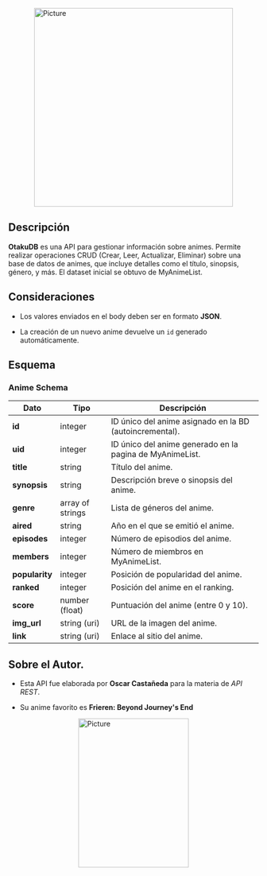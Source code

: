 <img src="https://i.imgur.com/ncchCz3.png" 
        alt="Picture" 
        width="400" 
        height="400" 
        style="display: block; margin: 0 auto" />

## Descripción
**OtakuDB** es una API para gestionar información sobre animes. Permite realizar operaciones CRUD (Crear, Leer, Actualizar, Eliminar) sobre una base de datos de animes, que incluye detalles como el título, sinopsis, género, y más. El dataset inicial se obtuvo de MyAnimeList.

## Consideraciones
- Los valores enviados en el body deben ser en formato **JSON**.

- La creación de un nuevo anime devuelve un `id` generado automáticamente.

## Esquema
### Anime Schema

| Dato       | Tipo            | Descripción                                                   |
|------------|-----------------|---------------------------------------------------------------|
| **id**     | integer         | ID único del anime asignado en la BD (autoincremental).       |
| **uid**    | integer         | ID único del anime generado en la pagina de MyAnimeList.                                           |
| **title**  | string          | Título del anime.                                             |
| **synopsis**| string         | Descripción breve o sinopsis del anime.                       |
| **genre**  | array of strings| Lista de géneros del anime.                                   |
| **aired**  | string          | Año en el que se emitió el anime.                              |
| **episodes**| integer        | Número de episodios del anime.                                |
| **members**| integer         | Número de miembros en MyAnimeList.              |
| **popularity**| integer      | Posición de popularidad del anime.                            |
| **ranked** | integer         | Posición del anime en el ranking.                             |
| **score**  | number (float)  | Puntuación del anime (entre 0 y 10).                          |
| **img_url**| string (uri)    | URL de la imagen del anime.                                   |
| **link**   | string (uri)    | Enlace al sitio del anime.                                    |

## Sobre el Autor.

- Esta API fue elaborada por **Oscar Castañeda** para la materia de *API REST*.

- Su anime favorito es **Frieren: Beyond Journey's End**

<img src="https://i.imgur.com/JRJTx34.jpeg" 
        alt="Picture" 
        width="222" 
        height="300" 
        style="display: block; margin: 0 auto" />
